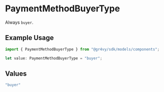 # PaymentMethodBuyerType

Always `buyer`.

## Example Usage

```typescript
import { PaymentMethodBuyerType } from "@gr4vy/sdk/models/components";

let value: PaymentMethodBuyerType = "buyer";
```

## Values

```typescript
"buyer"
```